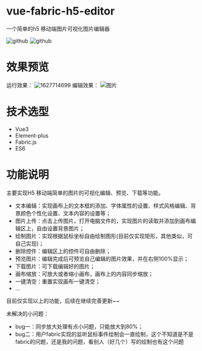 # vue-fabric-h5-editor
一个简单的h5 移动端图片可视化图片编辑器

![github](https://img.shields.io/badge/Vue-3.0-green.svg)
![github](https://img.shields.io/badge/fabric-4.5.1-green.svg)

# 效果预览

运行效果：
![1627714699](https://user-images.githubusercontent.com/65069676/127731794-906b582f-f1a2-4e24-90d5-278541159b55.jpg)
编辑效果：
![图片](https://user-images.githubusercontent.com/65069676/127619465-7271e5f1-fa24-49d9-a1c7-73c4dd83ede0.png)

# 技术选型
- Vue3
- Element-plus
- Fabric.js
- ES6

# 功能说明

主要实现H5 移动端简单的图片的可视化编辑、预览、下载等功能。

- 文本编辑：实现画布上的文本框的添加、字体属性的设置、样式风格编辑、背景颜色个性化设置、文本内容的设置等；
- 图片上传：点击上传图片，打开电脑文件的，实现图片的读取并添加到画布编辑区上，自由设置背景图片；
- 绘制图片：实现根据鼠标坐标自由绘制图形(目前仅实现矩形，其他类似，可自己实现)；
- 删除控件：编辑区上的控件可自由删除；
- 预览图片：编辑完成后可预览自己编辑的图片效果，并在右侧100%显示；
- 下载图片：可下载编辑好的图片；
- 画布缩放：可放大或者缩小画布，画布上的内容同步缩放；
- 一键清空：重置实现画布一键清空；
- ...


目前仅实现以上的功能，后续在继续完善更新~~

未解决的小问题：

- bug一：同步放大处理有点小问题，只能放大到80%；
- bug二：用户fabric实现的监听鼠标事件绘制会一直绘制，这个不知道是不是fabric的问题，还是我的问题，看别人（好几个）写的绘制也有这个问题
